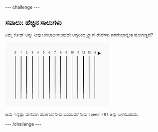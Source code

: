 --- challenge ---

## ಸವಾಲು: ಹೆಚ್ಚಿನ ಸಾಲುಗಳು

ನಿಮ್ಮ ಕೋಡ್ ಅನ್ನು ನೀವು ಬದಲಾಯಿಸಬಹುದೇ ಆದ್ದರಿಂದ ಟ್ರ್ಯಾಕ್ ರೇಖೆಗಳು ಪರದೆಯಾದ್ಯಂತ ಹೋಗುತ್ತವೆ?

![screenshot](images/race-challenge1.png)

ಆಮೆ ಇನ್ನಷ್ಟು ವೇಗವಾಗಿ ಹೋಗುವ ನೀವು ಬಯಸಿದರೆ ನೀವು `speed (0)` ಅನ್ನು ಬಳಸಬಹುದು.

--- /challenge ---